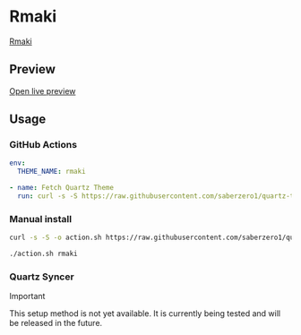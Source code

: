 # Rmaki

[Rmaki](#)

## Preview

[Open live preview](https://quartz-themes.github.io/rmaki/)

## Usage

### GitHub Actions

```yaml
env:
  THEME_NAME: rmaki
```

```yaml
- name: Fetch Quartz Theme
  run: curl -s -S https://raw.githubusercontent.com/saberzero1/quartz-themes/master/action.sh | bash -s -- $THEME_NAME
```

### Manual install

```bash
curl -s -S -o action.sh https://raw.githubusercontent.com/saberzero1/quartz-themes/master/action.sh

./action.sh rmaki
```

### Quartz Syncer

> [!IMPORTANT]
> This setup method is not yet available. It is currently being tested and will be released in the future.
